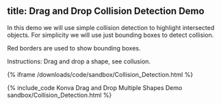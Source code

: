 title: Drag and Drop Collision Detection Demo
---

In this demo we will use simple collision detection to highlight intersected objects.
For simplicity we will use just bounding boxes to detect collision.

Red borders are used to show bounding boxes.

Instructions: Drag and drop a shape, see collusion.

{% iframe /downloads/code/sandbox/Collision_Detection.html %}

{% include_code Konva Drag and Drop Multiple Shapes Demo sandbox/Collision_Detection.html %}